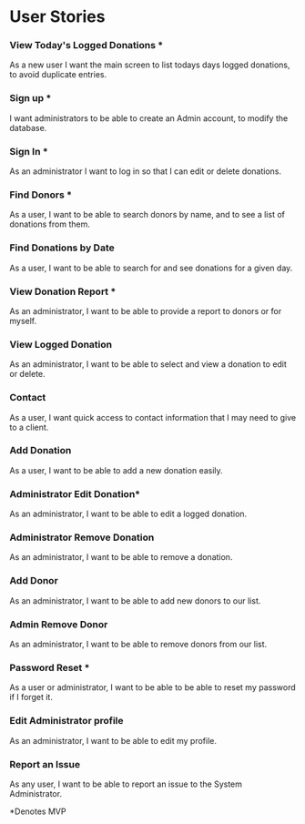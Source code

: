 # User Stories

### View Today's Logged Donations *

As a new user I want the main screen to list todays days logged donations, to avoid duplicate entries.

### Sign up *

I want administrators to be able to create an Admin account, to modify the database.

### Sign In *

As an administrator I want to log in so that I can edit or delete donations.

### Find Donors *

As a user, I want to be able to search donors by name, and to see a list of donations from them.

### Find Donations by Date

As a user, I want to be able to search for and see donations for a given day. 

### View Donation Report *

As an administrator, I want to be able to provide a report to donors or for myself.

### View Logged Donation

As an administrator, I want to be able to select and view a donation to edit or delete.

### Contact

As a user, I want quick access to contact information that I may need to give to a client.

### Add Donation

As a user, I want to be able to add a new donation easily.

### Administrator Edit Donation*

As an administrator, I want to be able to edit a logged donation.

### Administrator Remove Donation

As an administrator, I want to be able to remove a donation.

### Add Donor

As an administrator, I want to be able to add new donors to our list.

### Admin Remove Donor

As an administrator, I want to be able to remove donors from our list.

### Password Reset *

As a user or administrator, I want to be able to be able to reset my password if I forget it.

### Edit Administrator profile

As an administrator, I want to be able to edit my profile.

### Report an Issue

As any user, I want to be able to report an issue to the System Administrator.

*Denotes MVP









 